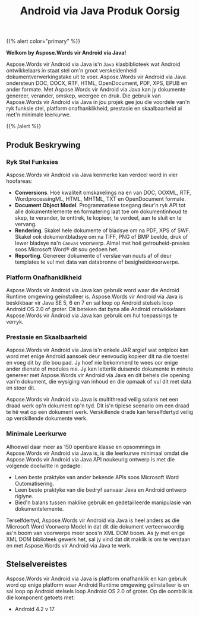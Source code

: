 ﻿---
title: Android via Java Produk Oorsig
second_title: Aspose.Words vir Java
articleTitle: Produk Oorsig
linktitle: Produk Oorsig
description: "Aspose.Words vir Android via Java is'n `Java` klasbiblioteek wat Android ontwikkelaars in staat stel om'n groot verskeidenheid dokumentverwerkingstake uit te voer."
type: docs
weight: 10
url: /af/java/android-product-overview/
---

{{% alert color="primary" %}}

**Welkom by Aspose.Words vir Android via Java!**

Aspose.Words vir Android via Java is'n `Java` klasbiblioteek wat Android ontwikkelaars in staat stel om'n groot verskeidenheid dokumentverwerkingstake uit te voer. Aspose.Words vir Android via Java ondersteun DOC, DOCX, RTF, HTML, OpenDocument, PDF, XPS, EPUB en ander formate. Met Aspose.Words vir Android via Java kan jy dokumente genereer, verander, omskep, weergee en druk. Die gebruik van Aspose.Words vir Android via Java in jou projek gee jou die voordele van'n ryk funksie stel, platform onafhanklikheid, prestasie en skaalbaarheid al met'n minimale leerkurwe.

{{% /alert %}}

## Produk Beskrywing

### Ryk Stel Funksies

Aspose.Words vir Android via Java kenmerke kan verdeel word in vier hoofareas:

- **Conversions**. Hoë kwaliteit omskakelings na en van DOC, OOXML, RTF, WordprocessingML, HTML, MHTML, TXT en OpenDocument formate.
- **Document Object Model**. Programmatiese toegang deur'n ryk API tot alle dokumentelemente en formatering laat toe om dokumentinhoud te skep, te verander, te onttrek, te kopieer, te verdeel, aan te sluit en te vervang.
- **Rendering**. Skakel hele dokumente of bladsye om na PDF, XPS of SWF. Skakel ook dokumentbladsye om na TIFF, PNG of BMP beelde, druk of lewer bladsye na'n `Canvas` voorwerp. Almal met hoë getrouheid-presies soos Microsoft Word® dit sou gedoen het.
- **Reporting**. Genereer dokumente of verslae van nuuts af of deur templates te vul met data van databronne of besigheidsvoorwerpe.

### Platform Onafhanklikheid

Aspose.Words vir Android via Java kan gebruik word waar die Android Runtime omgewing geïnstalleer is. Aspose.Words vir Android via Java is beskikbaar vir Java SE 5, 6 en 7 en sal loop op Android stelsels loop Android OS 2.0 of groter. Dit beteken dat byna alle Android ontwikkelaars Aspose.Words vir Android via Java kan gebruik om hul toepassings te verryk.

### Prestasie en Skaalbaarheid

Aspose.Words vir Android via Java is'n enkele JAR argief wat ontplooi kan word met enige Android aansoek deur eenvoudig kopieer dit na die toestel en voeg dit by die bou pad. Jy hoef nie bekommerd te wees oor enige ander dienste of modules nie. Jy kan letterlik duisende dokumente in minute genereer met Aspose.Words vir Android via Java en dit behels die opening van'n dokument, die wysiging van inhoud en die opmaak of vul dit met data en stoor dit.

Aspose.Words vir Android via Java is multithread veilig solank net een draad werk op'n dokument op'n tyd. Dit is'n tipiese scenario om een draad te hê wat op een dokument werk. Verskillende drade kan terselfdertyd veilig op verskillende dokumente werk.

### Minimale Leerkurwe

Alhoewel daar meer as 150 openbare klasse en opsommings in Aspose.Words vir Android via Java is, is die leerkurwe minimaal omdat die Aspose.Words vir Android via Java API noukeurig ontwerp is met die volgende doelwitte in gedagte:

- Leen beste praktyke van ander bekende APIs soos Microsoft Word Outomatisering.
- Leen beste praktyke van die bedryf aanvaar Java en Android ontwerp riglyne.
- Bied'n balans tussen maklike gebruik en gedetailleerde manipulasie van dokumentelemente.

Terselfdertyd, Aspose.Words vir Android via Java is heel anders as die Microsoft Word Voorwerp Model in dat dit die dokument verteenwoordig as'n boom van voorwerpe meer soos'n XML DOM boom. As jy met enige XML DOM biblioteek gewerk het, sal jy vind dat dit maklik is om te verstaan en met Aspose.Words vir Android via Java te werk.

## Stelselvereistes

Aspose.Words vir Android via Java is platform onafhanklik en kan gebruik word op enige platform waar Android Runtime omgewing geïnstalleer is en sal loop op Android stelsels loop Android OS 2.0 of groter. Op die oomblik is die komponent getoets met:

- Android 4.2 v 17
